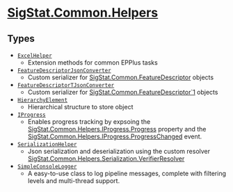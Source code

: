 # [SigStat.Common.Helpers](./README.md)

## Types

- [`ExcelHelper`](./ExcelHelper.md)
	- Extension methods for common EPPlus tasks
- [`FeatureDescriptorJsonConverter`](./FeatureDescriptorJsonConverter.md)
	- Custom serializer for [SigStat.Common.FeatureDescriptor](https://github.com/hargitomi97/sigstat/blob/master/docs/md/SigStat/Common/FeatureDescriptor.md) objects
- [`FeatureDescriptorTJsonConverter`](./FeatureDescriptorTJsonConverter.md)
	- Custom serializer for [SigStat.Common.FeatureDescriptor`1](https://github.com/hargitomi97/sigstat/blob/master/docs/md/SigStat/Common/FeatureDescriptor-1.md) objects
- [`HierarchyElement`](./HierarchyElement.md)
	- Hierarchical structure to store object
- [`IProgress`](./IProgress.md)
	- Enables progress tracking by expsoing the [SigStat.Common.Helpers.IProgress.Progress](https://github.com/hargitomi97/sigstat/blob/master/docs/md/SigStat/Common/Helpers/IProgress.md) property and the [SigStat.Common.Helpers.IProgress.ProgressChanged](https://github.com/hargitomi97/sigstat/blob/master/docs/md/.md) event.
- [`SerializationHelper`](./SerializationHelper.md)
	- Json serialization and deserialization using the custom resolver  [SigStat.Common.Helpers.Serialization.VerifierResolver](https://github.com/hargitomi97/sigstat/blob/master/docs/md/SigStat/Common/Helpers/Serialization/VerifierResolver.md)
- [`SimpleConsoleLogger`](./SimpleConsoleLogger.md)
	- A easy-to-use class to log pipeline messages, complete with filtering levels and multi-thread support.

